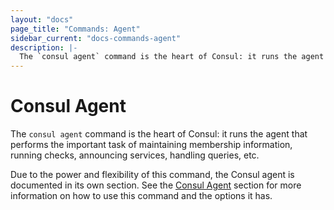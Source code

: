 ```yaml
---
layout: "docs"
page_title: "Commands: Agent"
sidebar_current: "docs-commands-agent"
description: |-
  The `consul agent` command is the heart of Consul: it runs the agent that performs the important task of maintaining membership information, running checks, announcing services, handling queries, etc.
---
```


# Consul Agent

The `consul agent` command is the heart of Consul: it runs the agent that
performs the important task of maintaining membership information,
running checks, announcing services, handling queries, etc.

Due to the power and flexibility of this command, the Consul agent
is documented in its own section. See the [Consul Agent](/docs/agent/basics.html)
section for more information on how to use this command and the
options it has.

